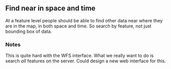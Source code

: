## Find near in space and time 

At a feature level people should be able to find other data near where they are in the map, in both 
space and time. So search by feature, not just bounding box of data.

### Notes

This is quite hard with the WFS interface. What we really want to do is search _all_ features on 
the server. Could design a new web interface for this. 
